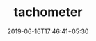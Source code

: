 ---
title: "tachometer"
date: 2019-06-16T17:46:41+05:30
type: "organisations"
org_name: "Polymer Project"
repo_desc: "Statistically rigorous benchmark runner for the web"
repo_link: https://github.com/Polymer/tachometer
---